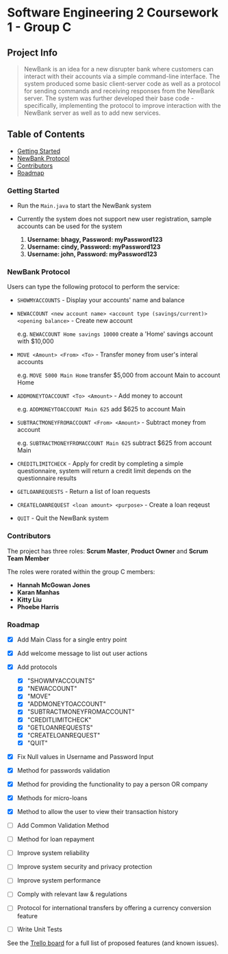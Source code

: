 # Software Engineering 2 Coursework 1 - Group C 

## Project Info
> NewBank is an idea for a new disrupter bank where customers can interact with their accounts via a simple command-line interface. The system produced some basic client-server code as well as a protocol for sending commands and receiving responses from the NewBank server. The system was further developed their base code - specifically, implementing the protocol to improve
interaction with the NewBank server as well as to add new services.

## Table of Contents
* [Getting Started](#getting-started)
* [NewBank Protocol](#newbank-protocol)
* [Contributors](#contributors)
* [Roadmap](#roadmap)

### Getting Started
- Run the `Main.java` to start the NewBank system
- Currently the system does not support new user registration, sample accounts can be used for the system

  1. **Username: bhagy, Password: myPassword123**
  2. **Username: cindy, Password: myPassword123**
  3. **Username: john, Password: myPassword123**

### NewBank Protocol
Users can type the following protocol to perform the service:

* `SHOWMYACCOUNTS` - Display your accounts' name and balance

* `NEWACCOUNT <new account name> <account type (savings/current)> <opening balance>` - Create new account

  e.g. `NEWACCOUNT Home savings 10000` create a 'Home' savings account with $10,000

* `MOVE <Amount> <From> <To>` - Transfer money from user's interal accounts

  e.g. `MOVE 5000 Main Home` transfer $5,000 from account Main to account Home

* `ADDMONEYTOACCOUNT <To> <Amount>` - Add money to account

  e.g. `ADDMONEYTOACCOUNT Main 625` add $625 to account Main

* `SUBTRACTMONEYFROMACCOUNT <From> <Amount>` - Subtract money from account

  e.g. `SUBTRACTMONEYFROMACCOUNT Main 625` subtract $625 from account Main

* `CREDITLIMITCHECK` - Apply for credit by completing a simple questionnaire, system will return a credit limit depends on the questionnaire results

* `GETLOANREQUESTS` - Return a list of loan requests

* `CREATELOANREQUEST <loan amount> <purpose>` - Create a loan reqeust

* `QUIT` - Quit the NewBank system


### Contributors
The project has three roles: **Scrum Master**, **Product Owner** and **Scrum Team Member**

The roles were rorated within the group C members:
* **Hannah McGowan Jones**
* **Karan Manhas**
* **Kitty Liu**
* **Phoebe Harris**

### Roadmap

- [x] Add Main Class for a single entry point
- [x] Add welcome message to list out user actions
- [x] Add protocols
    - [x] "SHOWMYACCOUNTS"
    - [x]  "NEWACCOUNT"
    - [x]  "MOVE"
    - [x]  "ADDMONEYTOACCOUNT"
    - [x]  "SUBTRACTMONEYFROMACCOUNT"
    - [x]  "CREDITLIMITCHECK"
    - [x]  "GETLOANREQUESTS"
    - [x]  "CREATELOANREQUEST"
    - [x]  "QUIT"
- [x] Fix Null values in Username and Password Input
- [x] Method for passwords validation
- [x] Method for providing the functionality to pay a person OR company
- [x] Methods for micro-loans
- [x] Method to allow the user to view their transaction history
- [ ] Add Common Validation Method
- [ ] Method for loan repayment
- [ ] Improve system reliability
- [ ] Improve system security and privacy protection
- [ ] Improve system performance
- [ ] Comply with relevant law & regulations
- [ ] Protocol for international transfers by offering a currency conversion feature
- [ ] Write Unit Tests


See the [Trello board](https://trello.com/b/keHtv5kf/softwareengineering2groupc) for a full list of proposed features (and known issues).
